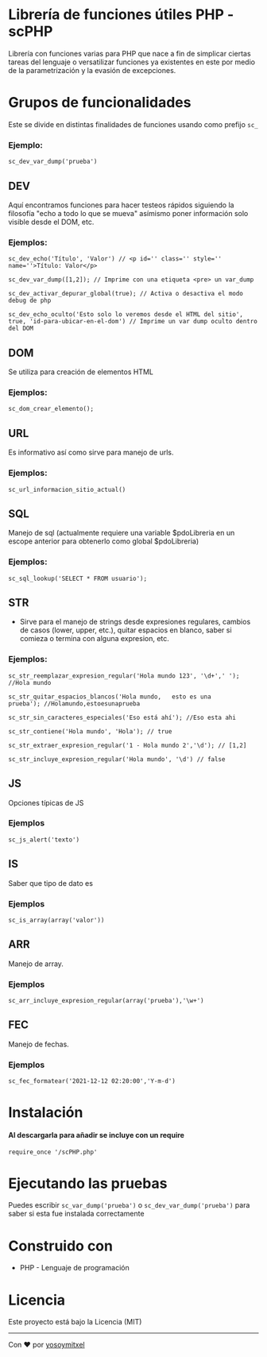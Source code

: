 # Librería de funciones útiles PHP - scPHP

Librería con funciones varias para PHP que nace a fin de simplicar ciertas tareas del lenguaje o versatilizar funciones ya existentes en este por medio de la parametrización y la evasión de excepciones.

# Grupos de funcionalidades

Este se divide en distintas finalidades de funciones usando como prefijo `sc_`

### Ejemplo:
```
sc_dev_var_dump('prueba')
```

## DEV
Aquí encontramos funciones para hacer testeos rápidos siguiendo la filosofía "echo a todo lo que se mueva" asímismo poner información solo visible desde el DOM, etc.

### Ejemplos:

```
sc_dev_echo('Título', 'Valor') // <p id='' class='' style='' name=''>Título: Valor</p>

sc_dev_var_dump([1,2]); // Imprime con una etiqueta <pre> un var_dump

sc_dev_activar_depurar_global(true); // Activa o desactiva el modo debug de php

sc_dev_echo_oculto('Esto solo lo veremos desde el HTML del sitio', true, 'id-para-ubicar-en-el-dom') // Imprime un var dump oculto dentro del DOM
```

## DOM
Se utiliza para creación de elementos HTML

### Ejemplos:
```
sc_dom_crear_elemento();
```

## URL
Es informativo así como sirve para manejo de urls.

### Ejemplos:
```
sc_url_informacion_sitio_actual()
```

## SQL
Manejo de sql (actualmente requiere una variable $pdoLibreria en un escope anterior para obtenerlo como global $pdoLibreria)

### Ejemplos:
```
sc_sql_lookup('SELECT * FROM usuario');
```

## STR

* Sirve para el manejo de strings desde expresiones regulares, cambios de casos (lower, upper, etc.), quitar espacios en blanco, saber si comieza o termina con alguna expresion, etc.

### Ejemplos:
```
sc_str_reemplazar_expresion_regular('Hola mundo 123', '\d+',' '); //Hola mundo 

sc_str_quitar_espacios_blancos('Hola mundo,   esto es una      prueba'); //Holamundo,estoesunaprueba

sc_str_sin_caracteres_especiales('Eso está ahí'); //Eso esta ahi

sc_str_contiene('Hola mundo', 'Hola'); // true

sc_str_extraer_expresion_regular('1 - Hola mundo 2','\d'); // [1,2]

sc_str_incluye_expresion_regular('Hola mundo', '\d') // false
```

## JS
Opciones típicas de JS

### Ejemplos

```
sc_js_alert('texto')
```
## IS
Saber que tipo de dato es


### Ejemplos

```
sc_is_array(array('valor'))
```

## ARR
Manejo de array.

### Ejemplos

```
sc_arr_incluye_expresion_regular(array('prueba'),'\w+')
```
## FEC
Manejo de fechas.

### Ejemplos

```
sc_fec_formatear('2021-12-12 02:20:00','Y-m-d')
```

# Instalación 
#### Al descargarla para añadir se incluye con un require

```
require_once '/scPHP.php'
```

# Ejecutando las pruebas

Puedes escribir `sc_var_dump('prueba')` o `sc_dev_var_dump('prueba')` para saber si esta fue instalada correctamente

# Construido con 

* PHP - Lenguaje de programación

# Licencia 

Este proyecto está bajo la Licencia (MIT) 


---
Con ❤️ por [yosoymitxel](https://github.com/yosoymitxel)

